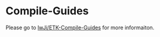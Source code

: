 # Compile-Guides

Please go to [lwJi/ETK-Compile-Guides](https://github.com/lwJi/ETK-Compile-Guides) for more informaiton.
